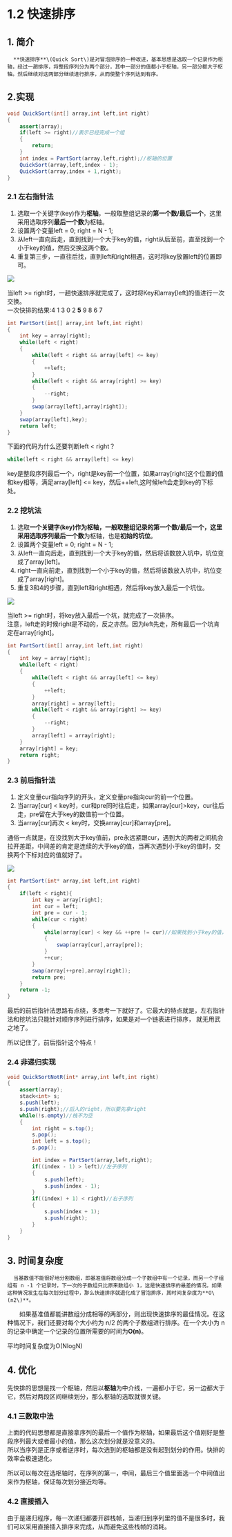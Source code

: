 # 1.2 快速排序

## 1. 简介

      **快速排序**\(Quick Sort\)是对冒泡排序的一种改进，基本思想是选取一个记录作为枢轴，经过一趟排序，将整段序列分为两个部分，其中一部分的值都小于枢轴，另一部分都大于枢轴。然后继续对这两部分继续进行排序，从而使整个序列达到有序。   

## 2.实现

```java
void QuickSort(int[] array,int left,int right)
{
    assert(array);
    if(left >= right)//表示已经完成一个组
    {
        return;
    }
    int index = PartSort(array,left,right);//枢轴的位置
    QuickSort(array,left,index - 1);
    QuickSort(array,index + 1,right);
}
```

### 2.1 左右指针法

1. 选取一个关键字\(key\)作为**枢轴**，一般取整组记录的**第一个数/最后一个**，这里采用选取序列**最后一个数**为枢轴。
2. 设置两个变量left = 0; right = N - 1;
3. 从left一直向后走，直到找到一个大于key的值，right从后至前，直至找到一个小于key的值，然后交换这两个数。
4. 重复第三步，一直往后找，直到left和right相遇，这时将key放置left的位置即可。

![](../../.gitbook/assets/image%20%2812%29.png)

当left &gt;= right时，一趟快速排序就完成了，这时将Key和array\[left\]的值进行一次交换。   
一次快排的结果:4 1 3 0 2 **5** 9 8 6 7

```java
int PartSort(int[] array,int left,int right)
{
    int key = array[right];
    while(left < right)
    {
        while(left < right && array[left] <= key)
        {
            ++left;
        }
        while(left < right && array[right] >= key)
        {
            --right;
        }
        swap(array[left],array[right]);
    }
    swap(array[left],key);
    return left;
}
```

下面的代码为什么还要判断left &lt; right？

```java
while(left < right && array[left] <= key)
```

key是整段序列最后一个，right是key前一个位置，如果array\[right\]这个位置的值和key相等，满足array\[left\] &lt;= key，然后++left,这时候left会走到key的下标处。

### 2.2 挖坑法

1. 选取**一个关键字\(key\)**作为枢轴，一般取整组记录的第一个数/最后一个，这里采用选取序列**最后一个数**为枢轴，也是**初始的坑位**。
2. 设置两个变量left = 0;  right = N - 1;
3. 从left一直向后走，直到找到一个大于key的值，然后将该数放入坑中，坑位变成了array\[left\]。
4. right一直向前走，直到找到一个小于key的值，然后将该数放入坑中，坑位变成了array\[right\]。
5. 重复3和4的步骤，直到left和right相遇，然后将key放入最后一个坑位。

![](../../.gitbook/assets/image%20%28212%29.png)

 当left &gt;= right时，将key放入最后一个坑，就完成了一次排序。   
注意，left走的时候right是不动的，反之亦然。因为left先走，所有最后一个坑肯定在array\[right\]。

```java
int PartSort(int[] array,int left,int right)
{
    int key = array[right];
    while(left < right)
    {
        while(left < right && array[left] <= key)
        {
            ++left;
        }
        array[right] = array[left];
        while(left < right && array[right] >= key)
        {
            --right;
        }
        array[left] = array[right];  
    }
    array[right] = key;
    return right;
}
```

### 2.3 前后指针法

1. 定义变量cur指向序列的开头，定义变量pre指向cur的前一个位置。
2. 当array\[cur\] &lt; key时，cur和pre同时往后走，如果array\[cur\]&gt;key，cur往后走，pre留在大于key的数值前一个位置。
3. 当array\[cur\]再次 &lt; key时，交换array\[cur\]和array\[pre\]。

通俗一点就是，在没找到大于key值前，pre永远紧跟cur，遇到大的两者之间机会拉开差距，中间差的肯定是连续的大于key的值，当再次遇到小于key的值时，交换两个下标对应的值就好了。

![](../../.gitbook/assets/image%20%28165%29.png)

```java
int PartSort(int* array,int left,int right)
{
    if(left < right){
        int key = array[right];
        int cur = left;
        int pre = cur - 1;
        while(cur < right)
        {
            while(array[cur] < key && ++pre != cur)//如果找到小于key的值，并且cur和pre之间有距离时则进行交换。注意两个条件的先后位置不能更换，可以参照评论中的解释
            {
                swap(array[cur],array[pre]);
            }
            ++cur;
        }
        swap(array[++pre],array[right]);
        return pre;
    }
    return -1;
}
```

最后的前后指针法思路有点绕，多思考一下就好了。它最大的特点就是，左右指针法和挖坑法只能针对顺序序列进行排序，如果是对一个链表进行排序， 就无用武之地了。

所以记住了，前后指针这个特点！

### 2.4 非递归实现

```java
void QuickSortNotR(int* array,int left,int right)
{
    assert(array);
    stack<int> s;
    s.push(left);
    s.push(right);//后入的right，所以要先拿right
    while(!s.empty)//栈不为空
    {
        int right = s.top();
        s.pop();
        int left = s.top();
        s.pop();

        int index = PartSort(array,left,right);
        if((index - 1) > left)//左子序列
        {
            s.push(left);
            s.push(index - 1);
        }
        if((index) + 1) < right)//右子序列
        {
            s.push(index + 1);
            s.push(right);
        }
    }
}
```

## 3. 时间复杂度

      当基数值不能很好地分割数组，即基准值将数组分成一个子数组中有一个记录，而另一个子组组有 n -1 个记录时，下一次的子数组只比原来数组小 1，这是快速排序的最差的情况。如果这种情况发生在每次划分过程中，那么快速排序就退化成了冒泡排序，其时间复杂度为**O\(n2\)**。

　　如果基准值都能讲数组分成相等的两部分，则出现快速排序的最佳情况。在这种情况下，我们还要对每个大小约为 n/2 的两个子数组进行排序。在一个大小为 n 的记录中确定一个记录的位置所需要的时间为**O\(n\)**。

 平均时间复杂度为O\(NlogN\)

## 4. 优化

先快排的思想是找一个枢轴，然后以**枢轴**为中介线，一遍都小于它，另一边都大于它，然后对两段区间继续划分，那么枢轴的选取就很关键。

### 4.1 **三数取中法** 

上面的代码思想都是直接拿序列的最后一个值作为枢轴，如果最后这个值刚好是整段序列最大或者最小的值，那么这次划分就是没意义的。   
所以当序列是正序或者逆序时，每次选到的枢轴都是没有起到划分的作用。快排的效率会极速退化。

所以可以每次在选枢轴时，在序列的第一，中间，最后三个值里面选一个中间值出来作为枢轴，保证每次划分接近均等。

### 4.2 **直接插入** 

由于是递归程序，每一次递归都要开辟栈帧，当递归到序列里的值不是很多时，我们可以采用直接插入排序来完成，从而避免这些栈帧的消耗。

